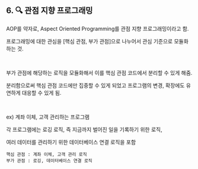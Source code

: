 ## 6. 🔍 관점 지향 프로그래밍

AOP를 약자로, Aspect Oriented Programming를 관점 지향 프로그래밍이라고 함.

프로그래밍에 대한 관심을 [핵심 관점, 부가 관점]으로 나누어서 관심 기준으로 모듈화하는 것.

<br>

부가 관점에 해당하는 로직을 모듈화해서 이를 핵심 관점 코드에서 분리할 수 있게 해줌.

분리함으로써 핵심 관점 코드에만 집중할 수 있게 되었고 프로그램의 변경, 확장에도 유연하게 대응할 수 있게 됨.

<br>

ex) 계좌 이체, 고객 관리하는 프로그램

각 프로그램에는 로깅 로직, 즉 지금까지 벌어진 일을 기록하기 위한 로직,

여러 데이터를 관리하기 위한 데이터베이스 연결 로직을 포함
   
    핵심 관점 : 계좌 이체, 고객 관리 로직
    부가 관점 : 로깅, 데이터베이스 연결 로직
